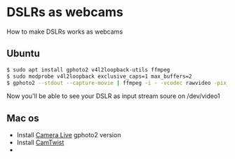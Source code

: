 # DSLRs as webcams

How to make DSLRs works as webcams

## Ubuntu

```bash
$ sudo apt install gphoto2 v4l2loopback-utils ffmpeg
$ sudo modprobe v4l2loopback exclusive_caps=1 max_buffers=2
$ gphoto2 --stdout --capture-movie | ffmpeg -i - -vcodec rawvideo -pix_fmt yuv420p -threads 0 -f v4l2 /dev/video1
```

Now you'll be able to see your DSLR as input stream soure on /dev/video1

## Mac os

- Install [Camera Live](https://github.com/v002/v002-Camera-Live/releases/tag/13) gphoto2 version
- Install [CamTwist](http://camtwiststudio.com/download/)
- 

